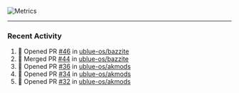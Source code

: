 ![Metrics](https://metrics.lecoq.io/KyleGospo?template=classic&base=header%2C%20activity%2C%20community%2C%20repositories%2C%20metadata&base.indepth=false&base.hireable=false&base.skip=false&config.timezone=America%2FLos_Angeles)

---
### Recent Activity
<!--START_SECTION:activity-->
1. 💪 Opened PR [#46](https://github.com/ublue-os/bazzite/pull/46) in [ublue-os/bazzite](https://github.com/ublue-os/bazzite)
2. 🎉 Merged PR [#44](https://github.com/ublue-os/bazzite/pull/44) in [ublue-os/bazzite](https://github.com/ublue-os/bazzite)
3. 💪 Opened PR [#36](https://github.com/ublue-os/akmods/pull/36) in [ublue-os/akmods](https://github.com/ublue-os/akmods)
4. 💪 Opened PR [#34](https://github.com/ublue-os/akmods/pull/34) in [ublue-os/akmods](https://github.com/ublue-os/akmods)
5. 💪 Opened PR [#32](https://github.com/ublue-os/akmods/pull/32) in [ublue-os/akmods](https://github.com/ublue-os/akmods)
<!--END_SECTION:activity-->
